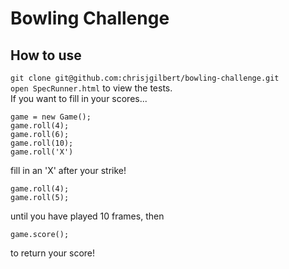 Bowling Challenge
=================
## How to use  
`git clone git@github.com:chrisjgilbert/bowling-challenge.git`   
`open SpecRunner.html` to view the tests.  
If you want to fill in your scores...
```
game = new Game();   
game.roll(4);   
game.roll(6);   
game.roll(10);   
game.roll('X')   
```
fill in an 'X' after your strike!   
```
game.roll(4);
game.roll(5);
```
until you have played 10 frames, then   
```
game.score();   
```
to return your score!
